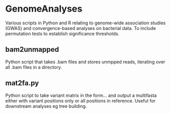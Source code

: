 # GenomeAnalyses
Various scripts in Python and R relating to genome-wide association studies (GWAS) and convergence-based analyses on bacterial data. 
To include permutation tests to establish significance thresholds.

## bam2unmapped
Python script that takes .bam files and stores unmpped reads, iterating over all .bam files in a directory.

## mat2fa.py  
Python script to take variant matrix in the form... and output a multifasta either with variant positions only or all positions in reference. Useful for downstream analyses eg tree building.
